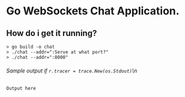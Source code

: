# Go WebSockets Chat Application.
## How do i get it running?

```
> go build -o chat
> ./chat --addr=":Serve at what port?"
> ./chat --addr=":8000"
```
###### Sample output if `r.tracer = trace.New(os.Stdout)`\n

`Output here`

